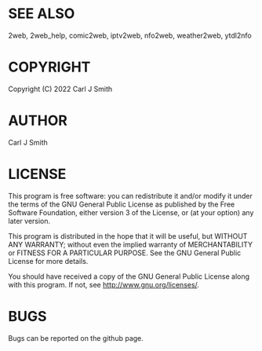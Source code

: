 SEE ALSO
========
2web, 2web_help, comic2web, iptv2web, nfo2web, weather2web, ytdl2nfo

COPYRIGHT
=========

Copyright (C) 2022  Carl J Smith

AUTHOR
======

Carl J Smith

LICENSE
=======

This program is free software: you can redistribute it and/or modify it under the terms of the GNU General Public License as published by the Free Software Foundation, either version 3 of the License, or (at your option) any later version.

This program is distributed in the hope that it will be useful, but WITHOUT ANY WARRANTY; without even the implied warranty of MERCHANTABILITY or FITNESS FOR A PARTICULAR PURPOSE.  See the GNU General Public License for more details.

You should have received a copy of the GNU General Public License along with this program.  If not, see <http://www.gnu.org/licenses/>.

BUGS
====

Bugs can be reported on the github page.
